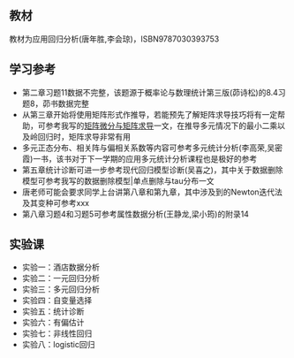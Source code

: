 ## 教材

教材为应用回归分析(唐年胜,李会琼)，ISBN9787030393753

## 学习参考

- 第二章习题11数据不完整，该题源于概率论与数理统计第三版(茆诗松)的8.4习题8，茆书数据完整
- 从第三章开始将使用矩阵形式作推导，若能预先了解矩阵求导技巧将有一定帮助，可参考我写的[矩阵微分与矩阵求导](https://mp.weixin.qq.com/s/PElyH3t6GHK5z8vd4b0R5Q)一文，在推导多元情况下的最小二乘以及岭回归时，矩阵求导非常有用
- 多元正态分布、相关阵与偏相关系数等内容可参考多元统计分析(李高荣,吴密霞)一书，该书对于下一学期的应用多元统计分析课程也是极好的参考
- 第五章统计诊断可进一步参考现代回归模型诊断(吴喜之)，其中关于数据删除模型可参考我写的数据删除模型|单点删除与tau分布一文
- 唐老师可能会要求同学上台讲第八章和第九章，其中涉及到的Newton迭代法及其变种可参考xxx
- 第八章习题4和习题5可参考属性数据分析(王静龙,梁小筠)的附录14

## 实验课

- 实验一：酒店数据分析
- 实验二：一元回归分析
- 实验三：多元回归分析
- 实验四：自变量选择
- 实验五：统计诊断
- 实验六：有偏估计
- 实验七：非线性回归
- 实验八：logistic回归
